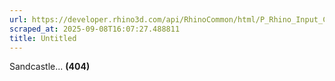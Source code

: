 ```yaml
---
url: https://developer.rhino3d.com/api/RhinoCommon/html/P_Rhino_Input_Custom_GetObject_DeselectAllBeforePostSelect.htm
scraped_at: 2025-09-08T16:07:27.488811
title: Untitled
---
```


Sandcastle... **(404)**

